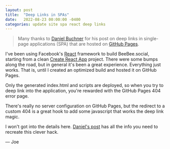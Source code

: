 ```yaml
---
layout: post
title:  "Deep Links in SPAs"
date:   2022-08-23 00:00:00 -0400
categories: update site spa react deep links
---
```


> Many thanks to [Daniel Buchner](http://www.backalleycoder.com/author/csuwldcat/) for his post on deep links in single-page applications (SPA) that are hosted on [GitHub Pages](https://pages.github.com/).

I've been using Facebook's [React](https://reactjs.org/) framework to build BeeBee.social, starting from a clean [Create React App](https://create-react-app.dev/) project. There were some bumps along the road, but in general it's been a great experience. Everything just works. That is, until I created an optimized build and hosted it on GitHub Pages.

Only the generated index.html and scripts are deployed, so when you try to deep link into the application, you're rewarded with the GitHub Pages 404 error page.

There's really no server configuration on GitHub Pages, but the redirect to a custom 404 is a great hook to add some javascript that works the deep link magic.

I won't got into the details here. [Daniel's post](http://www.backalleycoder.com/2016/05/13/sghpa-the-single-page-app-hack-for-github-pages/) has all the info you need to recreate this clever hack.

&mdash; Joe
